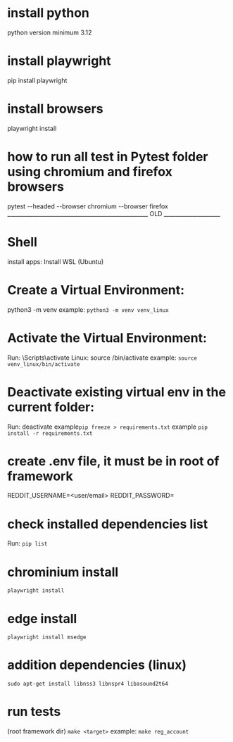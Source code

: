 # install python 
python version minimum 3.12

# install playwright
pip install playwright 

# install browsers
playwright install

# how to run all test in Pytest folder using chromium and firefox browsers
pytest --headed --browser chromium --browser firefox
__________________________________________________ OLD ____________________

# Shell
install apps: 
Install WSL (Ubuntu)

# Create a Virtual Environment:
python3 -m venv <name of virtual env>
example: `python3 -m venv venv_linux`

# Activate the Virtual Environment:
Run: <name of virtual env>\Scripts\activate
Linux: source <name of virtual env>/bin/activate
example: `source venv_linux/bin/activate`

# Deactivate existing virtual env in the current folder:
Run: deactivate
example`pip freeze > requirements.txt`
example `pip install -r requirements.txt`

# create .env file, it must be in root of framework
REDDIT_USERNAME=<user/email>
REDDIT_PASSWORD=<password>

# check installed dependencies list 
Run: `pip list`

# chrominium install
`playwright install`
# edge install
`playwright install msedge`

# addition dependencies (linux)
`sudo apt-get install libnss3 libnspr4 libasound2t64`

# run tests
(root framework dir) `make <target>`
example: `make reg_account`

